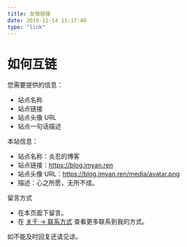 ```yaml
---
title: 友情链接
date: 2019-11-14 11:17:40
type: "link"
---
```


# 如何互链

您需要提供的信息：

- 站点名称
- 站点链接
- 站点头像 URL
- 站点一句话描述

本站信息：

- 站点名称：炎忍的博客
- 站点链接：https://blog.imyan.ren
- 站点头像 URL：https://blog.imyan.ren/media/avatar.png
- 描述：心之所愿，无所不成。

留言方式

- 在本页面下留言。
- 在 [关于 -> 联系方式](https://blog.imyan.ren/about/#%E8%81%94%E7%B3%BB%E6%96%B9%E5%BC%8F) 查看更多联系到我的方式。

如不能及时回复还请见谅。
